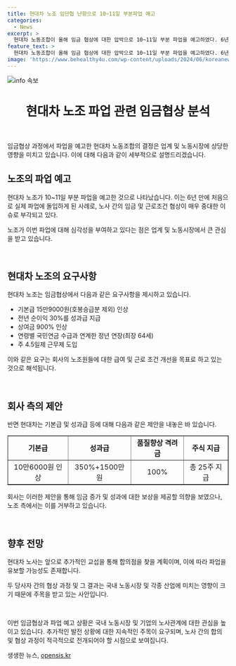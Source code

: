 ```yaml
---
title: 현대차 노조 임단협 난항으로 10~11일 부분파업 예고
categories:
  - News
excerpt: >
  현대차 노동조합이 올해 임금 협상에 대한 압박으로 10~11일 부분 파업을 예고하였다. 6년 만에 처음으로 파업을 예고한 것으로, 노조는 기본급, 성과급, 상여금, 연령별 국민연금 수급과 연계한 정년 연장, 그리고 주 4.5일 근무제 도입 등을 요구하고 있다. 노조는 회사의 제시한 기본급 인상 및 성과급 지급 등을 거부하였지만, 노사는 이에 대한 집중 교섭을 통해 합의를 도출한다면 파업을 유보할 가능성이 있다.
feature_text: >
  현대차 노동조합이 올해 임금 협상에 대한 압박으로 10~11일 부분 파업을 예고하였다. 6년 만에 처음으로 파업을 예고한 것으로, 노조는 기본급, 성과급, 상여금, 연령별 국민연금 수급과 연계한 정년 연장, 그리고 주 4.5일 근무제 도입 등을 요구하고 있다. 노조는 회사의 제시한 기본급 인상 및 성과급 지급 등을 거부하였지만, 노사는 이에 대한 집중 교섭을 통해 합의를 도출한다면 파업을 유보할 가능성이 있다.
image: 'https://www.behealthy4u.com/wp-content/uploads/2024/06/koreanews.jpg'
---
```


<p><img src="https://www.behealthy4u.com/wp-content/uploads/2024/06/koreanews.jpg" alt="info 속보" /></p>

<h1 data-ke-size="size24" style="text-align: center;">현대차 노조 파업 관련 임금협상 분석</h1>

<p data-ke-size="size16">&nbsp;</p>

<p>임금협상 과정에서 파업을 예고한 현대차 노동조합의 결정은 업계 및 노동시장에 상당한 영향을 미치고 있습니다. 이에 대해 다음과 같이 세부적으로 설명드리겠습니다.</p>

<p data-ke-size="size16"></p>

<h2 data-ke-size="size26">노조의 파업 예고</h2>

<p>현대차 노조가 10~11일 부분 파업을 예고한 것으로 나타났습니다. 이는 6년 만에 처음으로 실제 파업에 돌입하게 된 사례로, 노사 간의 임금 및 근로조건 협상이 매우 중대한 이슈로 부각되고 있다.</p>

<p data-ke-size="size16">노조가 이번 파업에 대해 심각성을 부여하고 있다는 점은 업계 및 노동시장에서 큰 관심을 받고 있습니다.</p>

<p data-ke-size="size16">&nbsp;</p>

<h2 data-ke-size="size26">현대차 노조의 요구사항</h2>

<p>현대차 노조는 임금협상에서 다음과 같은 요구사항을 제시하고 있습니다.</p>

<ul>
  <li>기본급 15만9000원(호봉승급분 제외) 인상</li>
  <li>전년 순이익 30%를 성과급 지급</li>
  <li>상여금 900% 인상</li>
  <li>연령별 국민연금 수급과 연계한 정년 연장(최장 64세)</li>
  <li>주 4.5일제 근무제 도입</li>
</ul>

<p data-ke-size="size16">이와 같은 요구는 회사의 노조원들에 대한 급여 및 근로 조건 개선을 목표로 하고 있는 것으로 해석됩니다.</p>

<p data-ke-size="size16">&nbsp;</p>

<h2 data-ke-size="size26">회사 측의 제안</h2>

<p>반면 현대차는 기본급 및 성과급 등에 대해 다음과 같은 제안을 내놓은 바 있습니다.</p>

<table style="width: 100%;" border="1">
<tbody>
<tr>
<td style="text-align: center; height: 17px;"><b>기본급</b></td>
<td style="text-align: center; height: 17px;"><b>성과급</b></td>
<td style="text-align: center; height: 17px;"><b>품질향상 격려금</b></td>
<td style="text-align: center; height: 17px;"><b>주식 지급</b></td>
</tr>
<tr>
<td style="text-align: center; height: 17px;">10만6000원 인상</td>
<td style="text-align: center; height: 17px;">350%+1500만원</td>
<td style="text-align: center; height: 17px;">100%</td>
<td style="text-align: center; height: 17px;">총 25주 지급</td>
</tr>
</tbody>
</table>

<p data-ke-size="size16">회사는 이러한 제안을 통해 임금 증가 및 성과에 대한 보상을 제공할 의향을 보였으나, 노조 측에서는 이를 거부하고 있습니다.</p>

<p data-ke-size="size16">&nbsp;</p>

<h2 data-ke-size="size26">향후 전망</h2>

<p>현대차 노사는 앞으로 추가적인 교섭을 통해 합의점을 찾을 계획이며, 이에 따라 파업을 유보할 가능성도 존재합니다.</p>

<p data-ke-size="size16">두 당사자 간의 협상 과정 및 그 결과는 국내 노동시장 및 각종 산업에 미치는 영향이 크기 때문에 주목을 받고 있는 사안입니다.</p>

<p data-ke-size="size16">&nbsp;</p>

<p>이번 임금협상과 파업 예고 상황은 국내 노동시장 및 기업의 노사관계에 대한 관심을 높이고 있습니다. 추가적인 발전 상황에 대한 지속적인 주목이 요구되며, 노사 간의 합의 및 협상 과정이 적극적으로 전개되어야 할 시점으로 보여집니다.</p>
생생한 뉴스, <a href="https://opensis.kr" rel="dofollow">opensis.kr</a>


